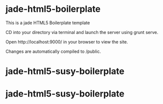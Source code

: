 # jade-html5-boilerplate

This is a jade HTML5 Boilerplate template

CD into your directory via terminal and launch the server using grunt serve.

Open http://localhost:9000/ in your browser to view the site.

Changes are automatically compiled to /public.
# jade-html5-susy-boilerplate
# jade-html5-susy-boilerplate
